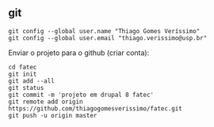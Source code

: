 ## git

    git config --global user.name "Thiago Gomes Veríssimo"
    git config --global user.email "thiago.verissimo@usp.br"

Enviar o projeto para o github (criar conta):

    cd fatec
    git init 
    git add --all
    git status
    git commit -m 'projeto em drupal 8 fatec'
    git remote add origin https://github.com/thiagogomesverissimo/fatec.git
    git push -u origin master
